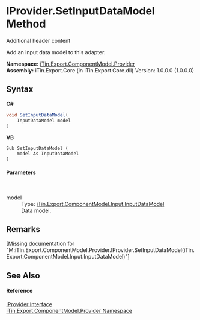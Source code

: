 # IProvider.SetInputDataModel Method 
Additional header content 

Add an input data model to this adapter.

**Namespace:**&nbsp;<a href="N_iTin_Export_ComponentModel_Provider">iTin.Export.ComponentModel.Provider</a><br />**Assembly:**&nbsp;iTin.Export.Core (in iTin.Export.Core.dll) Version: 1.0.0.0 (1.0.0.0)

## Syntax

**C#**<br />
``` C#
void SetInputDataModel(
	InputDataModel model
)
```

**VB**<br />
``` VB
Sub SetInputDataModel ( 
	model As InputDataModel
)
```


#### Parameters
&nbsp;<dl><dt>model</dt><dd>Type: <a href="T_iTin_Export_ComponentModel_Input_InputDataModel">iTin.Export.ComponentModel.Input.InputDataModel</a><br />Data model.</dd></dl>

## Remarks
\[Missing <remarks> documentation for "M:iTin.Export.ComponentModel.Provider.IProvider.SetInputDataModel(iTin.Export.ComponentModel.Input.InputDataModel)"\]

## See Also


#### Reference
<a href="T_iTin_Export_ComponentModel_Provider_IProvider">IProvider Interface</a><br /><a href="N_iTin_Export_ComponentModel_Provider">iTin.Export.ComponentModel.Provider Namespace</a><br />